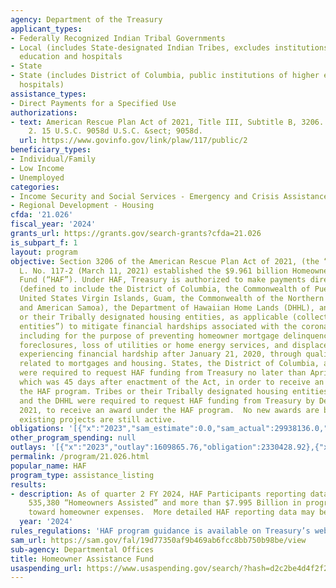 ```yaml
---
agency: Department of the Treasury
applicant_types:
- Federally Recognized Indian Tribal Governments
- Local (includes State-designated Indian Tribes, excludes institutions of higher
  education and hospitals
- State
- State (includes District of Columbia, public institutions of higher education and
  hospitals)
assistance_types:
- Direct Payments for a Specified Use
authorizations:
- text: American Rescue Plan Act of 2021, Title III, Subtitle B, 3206. Pub. L. 117,
    2. 15 U.S.C. 9058d U.S.C. &sect; 9058d.
  url: https://www.govinfo.gov/link/plaw/117/public/2
beneficiary_types:
- Individual/Family
- Low Income
- Unemployed
categories:
- Income Security and Social Services - Emergency and Crisis Assistance
- Regional Development - Housing
cfda: '21.026'
fiscal_year: '2024'
grants_url: https://grants.gov/search-grants?cfda=21.026
is_subpart_f: 1
layout: program
objective: Section 3206 of the American Rescue Plan Act of 2021, (the “Act”), Pub.
  L. No. 117-2 (March 11, 2021) established the $9.961 billion Homeowner Assistance
  Fund (“HAF”). Under HAF, Treasury is authorized to make payments directly to States
  (defined to include the District of Columbia, the Commonwealth of Puerto Rico, the
  United States Virgin Islands, Guam, the Commonwealth of the Northern Mariana Islands,
  and American Samoa), the Department of Hawaiian Home Lands (DHHL), and Indian Tribes
  or their Tribally designated housing entities, as applicable (collectively the “eligible
  entities”) to mitigate financial hardships associated with the coronavirus pandemic,
  including for the purpose of preventing homeowner mortgage delinquencies, defaults,
  foreclosures, loss of utilities or home energy services, and displacements of homeowners
  experiencing financial hardship after January 21, 2020, through qualified expenses
  related to mortgages and housing. States, the District of Columbia, and U.S. Territories
  were required to request HAF funding from Treasury no later than April 25, 2021,
  which was 45 days after enactment of the Act, in order to receive an award under
  the HAF program. Tribes or their Tribally designated housing entities, as applicable,
  and the DHHL were required to request HAF funding from Treasury by December 15,
  2021, to receive an award under the HAF program.  No new awards are being made but
  existing projects are still active.
obligations: '[{"x":"2023","sam_estimate":0.0,"sam_actual":29938136.0,"usa_spending_actual":532115.94},{"x":"2024","sam_estimate":0.0,"sam_actual":493530.0,"usa_spending_actual":-563889.66},{"x":"2025","sam_estimate":0.0,"sam_actual":0.0,"usa_spending_actual":18433.0}]'
other_program_spending: null
outlays: '[{"x":"2023","outlay":1609865.76,"obligation":2330428.92},{"x":"2024","outlay":0.0,"obligation":0.0},{"x":"2025","outlay":0.0,"obligation":0.0}]'
permalink: /program/21.026.html
popular_name: HAF
program_type: assistance_listing
results:
- description: As of quarter 2 FY 2024, HAF Participants reporting data indicated
    535,380 “Homeowners Assisted” and more than $7.995 Billion in program expenditures
    toward homeowner expenses.  More detailed HAF reporting data may be found at https://home.treasury.gov/policy-issues/coronavirus/assistance-for-state-local-and-tribal-governments/homeowner-assistance-fund/reporting
  year: '2024'
rules_regulations: 'HAF program guidance is available on Treasury’s website: https://home.treasury.gov/policy-issues/coronavirus/assistance-for-state-local-and-tribal-governments/homeowner-assistance-fund/guidance.'
sam_url: https://sam.gov/fal/19d77350af9b469ab6fcc8bb750b98be/view
sub-agency: Departmental Offices
title: Homeowner Assistance Fund
usaspending_url: https://www.usaspending.gov/search/?hash=d2c2be4d4f2f2f16b7ba9f43e792f215
---
```


